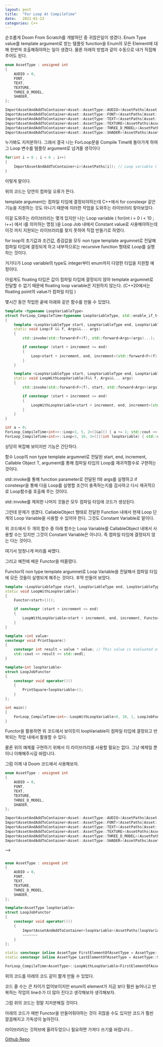 ```yaml
---
layout: post
title:  "For Loop At CompileTime"
date:   2021-01-23
categories: C++
---
```


순조롭게 Doom From Scratch를 개발하던 중 귀찮은일이 생겼다.
Enum Type value를 template argument로 받는 템플릿 function을 Enum의 모든 Element에 대해 한번씩 호출해줘야하는 일이 생겼다.
물론 아래의 방법과 같이 수동으로 내가 직접해주어도 된다.

```c++
enum AssetType : unsigned int
{
	AUDIO = 0,
	FONT,
	TEXT,
	TEXTURE,
	THREE_D_MODEL,
	SHADER,
};

ImportAssetAndAddToContainer<Asset::AssetType::AUDIO>(AssetPaths[Asset::AssetType::AUDIO]);
ImportAssetAndAddToContainer<Asset::AssetType::FONT>(AssetPaths[Asset::AssetType::FONT]);
ImportAssetAndAddToContainer<Asset::AssetType::TEXT>(AssetPaths[Asset::AssetType::TEXT]);
ImportAssetAndAddToContainer<Asset::AssetType::TEXTURE>(AssetPaths[Asset::AssetType::TEXTURE]);
ImportAssetAndAddToContainer<Asset::AssetType::THREE_D_MODEL>(AssetPaths[Asset::AssetType::THREE_D_MODEL]);
ImportAssetAndAddToContainer<Asset::AssetType::SHADER>(AssetPaths[Asset::AssetType::SHADER]);
```
누가봐도 지저분하다. 그래서 결국 나는 ForLoop문을 Compile Time에 돌아가게 하여 그 Loop 변수를 템플릿 argument로 넘겨줄 생각이다

```c++
for(int i = 0 ; i < 6 ; i++)
{
    ImportAssetAndAddToContainer<i>(AssetPaths[i]); // Loop variable ( for(int i = 0 i < 10 ; i++) 에서 i를 의미하는 명칭 ) 인 i 또한 constant value여야한다!!
}
```

이렇게 말이다.

위의 코드는 당연히 컴파일 오류가 뜬다.

template argument는 컴파일 타임에 결정되야하는데 C++에서 for constexpr 같은 기능을 지원하는 것도 아니기 때문에 이러한 작업을 도와주는 라이브러리 찾아보았다.

이걸 도와주는 라이브러리는 몇개 있지만 나는 Loop variable ( for(int i = 0 i < 10 ; i++) 에서 i를 의미하는 명칭 )을 Loop Job 내에서 Constant value로 사용해야하는데 이것 까지 지원되는 라이브러리를 찾지 못하여 직접 만들기로 하였다.

for loop의 초기값과 조건값, 증감값을 모두 non type template argumnet로 전달해 컴파일 타입에 결정되게 하고 내부적으로는 recursive function 형태로 Loop를 실행하는 것이다.

거기다가 Loop variable의 type도 integer부터 enum까지 다양한 타입을 지원할 예정이다.

아쉽게도 floating 타입은 값이 컴파일 타입에 결정되지 않아 template argumnet로 전달할 수 없기 때문에 floating loop variable은 지원하지 않는다. (C++20에서는 floating point의 value가 컴파일 타임  )

몇시간 동안 작업한 끝에 아래와 같은 함수를 만들 수 있었다.

```c++
template <typename LoopVariableType>
struct ForLoop_CompileTime<typename LoopVariableType, std::enable_if_t<std::is_integral_v<LoopVariableType>> >
{
	template <LoopVariableType start, LoopVariableType end, LoopVariableType increment, typename F, typename... Args, std::enable_if_t<start <= end, bool> = true >
	static void Loop(F && f, Args&&... args)
	{
		std::invoke(std::forward<F>(f), std::forward<Args>(args)...);

		if constexpr (start + increment <= end)
		{
			Loop<start + increment, end, increment>(std::forward<F>(f), std::forward<Args>(args)...);
		}
	}

    template <LoopVariableType start, LoopVariableType end, LoopVariableType increment, typename F, typename... Args, std::enable_if_t<start <= end, bool> = true  >
	static void LoopWithLoopVariable(F&& f, Args&&... args)
	{
		std::invoke(std::forward<F>(f), start, std::forward<Args>(args)...);

		if constexpr (start + increment <= end)
		{
			LoopWithLoopVariable<start + increment, end, increment>(std::forward<F>(f), std::forward<Args>(args)...);
		}
	}
}

int a = 0;
ForLoop_CompileTime<int>>::Loop<1, 5, 2>([&a]() { a += 1; std::cout << a << std::endl;  }); // output : 1, 2, 3
ForLoop_CompileTime<int>>::Loop<1, 10, 3>([](int loopVariable) { std::cout << loopVariable << std::endl;  }); // output : 1, 4, 7, 10
```

상당히 복잡해 보이지만 기능은 간단하다.

함수 Loop의 non type template argumnet로 전달된 start, end, increment, Callable Object T, argument를 통해 컴파일 타입의 Loop를 재귀적함수로 구현하는 것이다.

std::invoke를 통해 function parameter로 전달된 f와 args를 실행하고 if constexpr을 통해 다음 Loop를 실행할 조건이 충족하는지를 검사하고 다시 재귀적으로 Loop함수를 호출해 주는 것이다.

std::invoke를 제외한 나머지 것들은 모두 컴파일 타임에 코드가 생성된다.


그런데 문제가 생겼다. CallableObject 형태로 전달한 Function 내에서 현재 Loop 단계의 Loop Variable을 사용할 수 있어야 한다. 그것도 Constant Variable로 말이다.

위 코드에서 두 개의 함수 중 아래 함수는 Loop Variable를 CallableObject 내에서 사용할 수는 있지만 그것이 Constant Variable은 아니다. 즉 컴파일 타임에 결정되지 않는 다는 것이다.

여기서 엄청나게 머리를 싸맸다.

그리고 예전에 배운 Functor을 떠올렸다.

Functor의 non type template argumnet로 Loop Variable을 전달해서 컴파일 타임에 모든 것들이 실행되게 해주는 것이다.
후딱 만들어 보았다.

```c++
template <LoopVariableType start, LoopVariableType end, LoopVariableType increment, template<LoopVariableType> typename Functor, std::enable_if_t<start <= end, bool> = true >
static void LoopWithLoopVariable()
{
	Functor<start>()();

	if constexpr (start + increment <= end)
	{
		LoopWithLoopVariable<start + increment, end, increment, Functor>();
	}
}

template <int value>
constexpr void PrintSquare()
{
	constexpr int result = value * value; // This value is evaluated at compile time
	std::cout << result << std::endl;
}

template<int loopVariable>
struct LoopJobFunctor
{
	constexpr void operator()()
	{
		PrintSquare<loopVariable>();
	}
};

int main()
{
	ForLoop_CompileTime<int>::LoopWithLoopVariable<0, 10, 1, LoopJobFunctor>();
}
```

Functor을 활용하면 위 코드에서 보이듯이 loopVariable이 컴파일 타입에 결정되고 반복되는 작업 내에서 활용할 수 있다.

물론 위의 예제를 구현하기 위해서 이 라이브러리를 사용할 필요는 없다. 그냥 예제일 뿐이니 이해해주시길 바랍니다.

그럼 이제 내 Doom 코드에서 사용해보자.

```c++
enum AssetType : unsigned int
{
	AUDIO = 0,
	FONT,
	TEXT,
	TEXTURE,
	THREE_D_MODEL,
	SHADER,
};

ImportAssetAndAddToContainer<Asset::AssetType::AUDIO>(AssetPaths[Asset::AssetType::AUDIO]);
ImportAssetAndAddToContainer<Asset::AssetType::FONT>(AssetPaths[Asset::AssetType::FONT]);
ImportAssetAndAddToContainer<Asset::AssetType::TEXT>(AssetPaths[Asset::AssetType::TEXT]);
ImportAssetAndAddToContainer<Asset::AssetType::TEXTURE>(AssetPaths[Asset::AssetType::TEXTURE]);
ImportAssetAndAddToContainer<Asset::AssetType::THREE_D_MODEL>(AssetPaths[Asset::AssetType::THREE_D_MODEL]);
ImportAssetAndAddToContainer<Asset::AssetType::SHADER>(AssetPaths[Asset::AssetType::SHADER]);
```

-->


```c++

enum AssetType : unsigned int
{
	AUDIO = 0,
	FONT,
	TEXT,
	TEXTURE,
	THREE_D_MODEL,
	SHADER,
};

template<AssetType loopVariable>
struct LoopJobFunctor
{
	constexpr void operator()()
	{
		ImportAssetAndAddToContainer<loopVariable>(AssetPaths[loopVariable]);
        ~~~~~~~
	}
};

static constexpr inline AssetType FirstElementOfAssetType = AssetType::AUDIO;
static constexpr inline AssetType LastElementOfAssetType = AssetType::SHADER; // enum의 element가 추가되면 이것 일일이 바꾸어 줘야한다 ( 아쉽게도 현재로서는 enum의 마지막 element를 자동으로 얻을 수 있는 방법이 없어보인다.)

ForLoop_CompileTime<AssetType>::LoopWithLoopVariable<FirstElementOfAssetType, LastElementOfAssetType, 1, LoopJobFunctor>();

```

위의 코드를 아래의 코드 같이 짦게 만들 수 있었다.

코드 줄 수는 큰 차이가 없어보이지만 enum의 element가 지금 보다 훨씬 늘어나고 반복하는 작업의 line수가 더 많아 진다고 생각해보자 생각해보자.

그럼 위의 코드는 정말 지저분해질 것이다.

아래의 코드가 매번 Functor을 만들어줘야하는 것이 귀찮을 수도 있지만 코드가 훨씬 깔끔해지고 가독성이 높아진다.

라이브러리는 깃허브에 올려두었으니 필요하면 가져다 쓰기를 바랍니다...

[Github Repo](https://github.com/SungJJinKang/ForLoop_Compile_Time)